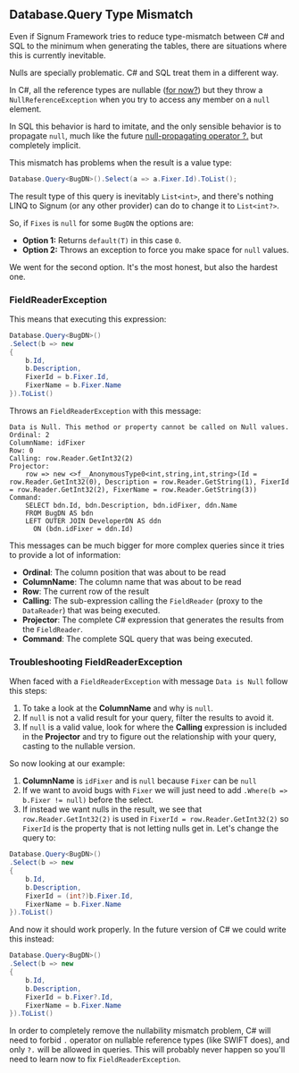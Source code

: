 ## Database.Query Type Mismatch

Even if Signum Framework tries to reduce type-mismatch between C# and SQL to the minimum when generating the tables, there are situations where this is currently inevitable. 

Nulls are specially problematic. C# and SQL treat them in a different way. 

In C#, all the reference types are nullable ([for now?](https://roslyn.codeplex.com/discussions/541334)) but they throw a `NullReferenceException` when you try to access any member on a `null` element. 

In SQL this behavior is hard to imitate, and the only sensible behavior is to propagate `null`, much like the future [null-propagating operator ?.](https://roslyn.codeplex.com/discussions/540883) but completely implicit.

This mismatch has problems when the result is a value type:

```C#
Database.Query<BugDN>().Select(a => a.Fixer.Id).ToList();
```

The result type of this query is inevitably `List<int>`, and there's nothing LINQ to Signum (or any other provider) can do to change it to `List<int?>`. 

So, if `Fixes` is `null` for some `BugDN` the options are:

* **Option 1:**  Returns `default(T)` in this case `0`. 
* **Option 2:**  Throws an exception to force you make space for `null` values. 

We went for the second option. It's the most honest, but also the hardest one. 

### FieldReaderException

This means that executing this expression: 

```C#
Database.Query<BugDN>()
.Select(b => new 
{
    b.Id,
    b.Description,
    FixerId = b.Fixer.Id,
    FixerName = b.Fixer.Name 
}).ToList()
```

Throws an `FieldReaderException` with this message: 

```
Data is Null. This method or property cannot be called on Null values.
Ordinal: 2
ColumnName: idFixer
Row: 0
Calling: row.Reader.GetInt32(2)
Projector:
    row => new <>f__AnonymousType0<int,string,int,string>(Id = row.Reader.GetInt32(0), Description = row.Reader.GetString(1), FixerId = row.Reader.GetInt32(2), FixerName = row.Reader.GetString(3))
Command:
    SELECT bdn.Id, bdn.Description, bdn.idFixer, ddn.Name
    FROM BugDN AS bdn
    LEFT OUTER JOIN DeveloperDN AS ddn
      ON (bdn.idFixer = ddn.Id)
```

This messages can be much bigger for more complex queries since it tries to provide a lot of information: 

* **Ordinal**: The column position that was about to be read
* **ColumnName**: The column name that was about to be read
* **Row**: The current row of the result
* **Calling**: The sub-expression calling the `FieldReader` (proxy to the `DataReader`) that was being executed. 
* **Projector**: The complete C# expression that generates the results from the `FieldReader`.
* **Command**: The complete SQL query that was being executed. 


### Troubleshooting FieldReaderException   

When faced with a `FieldReaderException` with message `Data is Null` follow this steps: 

1. To take a look at the **ColumnName**  and why is `null`. 
2. If `null` is not a valid result for your query, filter the results to avoid it.
3. If `null` is a valid value, look for where the **Calling** expression is included in the **Projector** and try to figure out the relationship with your query, casting to the nullable version. 

So now looking at our example: 

1. **ColumnName** is `idFixer` and is `null` because `Fixer` can be `null`
2. If we want to avoid bugs with `Fixer` we will just need to add `.Where(b => b.Fixer != null)` before the select.
3. If instead we want nulls in the result, we see that `row.Reader.GetInt32(2)` is used in `FixerId = row.Reader.GetInt32(2)` so `FixerId` is the property that is not letting nulls get in. Let's change the query to: 

```C#
Database.Query<BugDN>()
.Select(b => new 
{
    b.Id,
    b.Description,
    FixerId = (int?)b.Fixer.Id,
    FixerName = b.Fixer.Name 
}).ToList()
```

And now it should work properly. In the future version of C# we could write this instead: 

```C#
Database.Query<BugDN>()
.Select(b => new 
{
    b.Id,
    b.Description,
    FixerId = b.Fixer?.Id,
    FixerName = b.Fixer.Name 
}).ToList()
```

In order to completely remove the nullability mismatch problem, C# will need to forbid  `.` operator on nullable reference types (like SWIFT does), and only `?.` will be allowed in queries. This will probably never happen so you'll need to learn now to fix `FieldReaderException`.  


